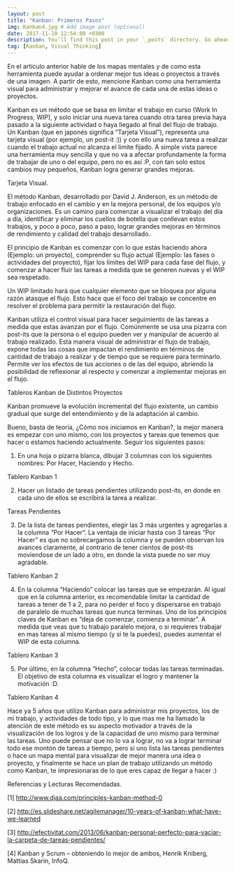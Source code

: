 ```yaml
---
layout: post
title: "Kanban: Primeros Pasos"
img: Kanban4.jpg # Add image post (optional)
date: 2017-11-10 12:54:00 +0300
description: You’ll find this post in your `_posts` directory. Go ahead and edit it and re-build the site to see your changes. # Add post description (optional)
tag: [Kanban, Visual Thinking]
---
```

En el artículo anterior hable de los mapas mentales y de como esta herramienta puede ayudar a ordenar mejor tus ideas o proyectos a través de una imagen. A partir de esto, mencione Kanban como una herramienta visual para administrar y mejorar el avance de cada una de estas ideas o proyectos. 

Kanban es un método que se basa en limitar el trabajo en curso (Work In Progress, WIP), y solo iniciar una nueva tarea cuando otra tarea previa haya pasado a la siguiente actividad o haya llegado al final del flujo de trabajo. Un Kanban (que en japonés significa “Tarjeta Visual”), representa una tarjeta visual (por ejemplo, un post-it :)) y con ello una nueva tarea a realizar cuando el trabajo actual no alcanza el limite fijado. A simple vista parece una herramienta muy sencilla y que no va a afectar profundamente la forma de trabajar de uno o del equipo, pero no es así :P, con tan solo estos cambios muy pequeños, Kanban logra generar grandes mejoras.

Tarjeta Visual.

El método Kanban, desarrollado por David J. Anderson, es un método de trabajo enfocado en el cambio y en la mejora personal, de los equipos y/o organizaciones. Es un camino para comenzar a visualizar el trabajo del día a día, identificar y eliminar los cuellos de botella que conllevan estos trabajos, y poco a poco, paso a paso, lograr grandes mejoras en términos de rendimiento y calidad del trabajo desarrollado.

El principio de Kanban es comenzar con lo que estás haciendo ahora (Ejemplo: un proyecto), comprender su flujo actual (Ejemplo: las fases o actividades del proyecto), fijar los límites del WIP para cada fase del flujo, y comenzar a hacer fluir las tareas a medida que se generen nuevas y el WIP sea respetado.

Un WIP limitado hará que cualquier elemento que se bloquea por alguna razón atasque el flujo. Esto hace que el foco del trabajo se concentre en resolver el problema para permitir la restauración del flujo.

Kanban utiliza el control visual para hacer seguimiento de las tareas a medida que estas avanzan por el flujo. Comúnmente se usa una pizarra con post-its que la persona o el equipo pueden ver y manipular de acuerdo al trabajo realizado. Esta manera visual de administrar el flujo de trabajo, expone todas las cosas que impactan el rendimiento en términos de cantidad de trabajo a realizar y de tiempo que se requiere para terminarlo. Permite ver los efectos de tus acciones o de las del equipo, abriendo la posibilidad de reflexionar al respecto y comenzar a implementar mejoras en el flujo.

Tableros Kanban de Distintos Proyectos

Kanban promueve la evolución incremental del flujo existente, un cambio gradual que surge del entendimiento y de la adaptación al cambio.

Bueno, basta de teoría, ¿Cómo nos iniciamos en Kanban?, la mejor manera es empezar con uno mismo, con los proyectos y tareas que tenemos que hacer o estamos haciendo actualmente. Seguir los siguientes pasos:

1) En una hoja o pizarra blanca, dibujar 3 columnas con los siguientes nombres: Por Hacer, Haciendo y Hecho.

Tablero Kanban 1

2) Hacer un listado de tareas pendientes utilizando post-its, en donde en cada uno de ellos se escribirá la tarea a realizar.

Tareas Pendientes

3) De la lista de tareas pendientes, elegir las 3 más urgentes y agregarlas a la columna “Por Hacer”. La ventaja de iniciar hasta con 3 tareas “Por Hacer” es que no sobrecargamos la columna y se pueden observan los avances claramente, al contrario de tener cientos de post-its moviendose de un lado a otro, en donde la vista puede no ser muy agradable.

Tablero Kanban 2

4) En la columna “Haciendo” colocar las tareas que se empezarán. Al igual que en la columna anterior, es recomendable limitar la cantidad de tareas a tener de 1 a 2, para no perder el foco y dispersarse en trabajo de paralelo de muchas tareas que nunca terminas. Uno de los principios claves de Kanban es “deja de comenzar, comienza a terminar”. A medida que veas que tu trabajo paralelo mejora, o si requieres trabajar en mas tareas al mismo tiempo (y si te la puedes), puedes aumentar el WIP de esta columna.

Tablero Kanban 3

5) Por último, en la columna “Hecho”, colocar todas las tareas terminadas. El objetivo de esta columna es visualizar el logro y mantener la motivación :D.

Tablero Kanban 4

Hace ya 5 años que utilizo Kanban para administrar mis proyectos, los de mi trabajo, y actividades de todo tipo, y lo que mas me ha llamado la atención de este método es su aspecto motivador a través de la visualización de los logros y de la capacidad de uno mismo para terminar las tareas. Uno puede pensar que no lo va a lograr, no va a lograr terminar todo ese montón de tareas a tiempo, pero si uno lista las tareas pendientes o hace un mapa mental para visualizar de mejor manera una idea o proyecto, y finalmente se hace un plan de trabajo utilizando un método como Kanban, te impresionaras de lo que eres capaz de llegar a hacer :)

Referencias y Lecturas Recomendadas.

[1] http://www.djaa.com/principles-kanban-method-0

[2] http://es.slideshare.net/agilemanager/10-years-of-kanban-what-have-we-learned

[3] http://efectivitat.com/2013/06/kanban-personal-perfecto-para-vaciar-la-carpeta-de-tareas-pendientes/

[4] Kanban y Scrum – obteniendo lo mejor de ambos, Henrik Kniberg, Mattias Skarin, InfoQ.
